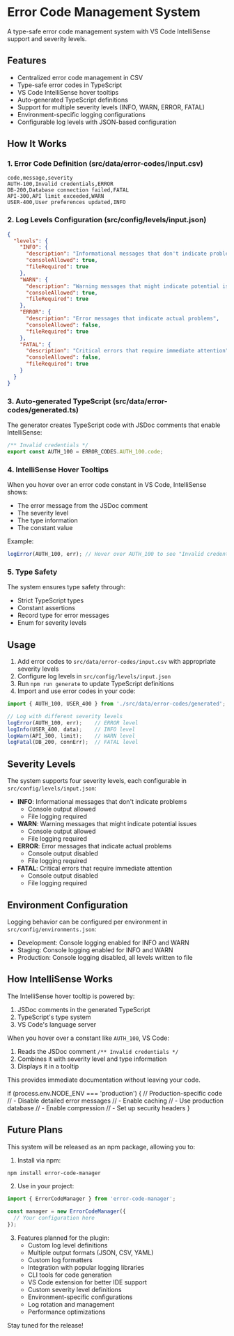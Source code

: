 # Error Code Management System

A type-safe error code management system with VS Code IntelliSense support and severity levels.

## Features

- Centralized error code management in CSV
- Type-safe error codes in TypeScript
- VS Code IntelliSense hover tooltips
- Auto-generated TypeScript definitions
- Support for multiple severity levels (INFO, WARN, ERROR, FATAL)
- Environment-specific logging configurations
- Configurable log levels with JSON-based configuration

## How It Works

### 1. Error Code Definition (src/data/error-codes/input.csv)
```csv
code,message,severity
AUTH-100,Invalid credentials,ERROR
DB-200,Database connection failed,FATAL
API-300,API limit exceeded,WARN
USER-400,User preferences updated,INFO
```

### 2. Log Levels Configuration (src/config/levels/input.json)
```json
{
  "levels": {
    "INFO": {
      "description": "Informational messages that don't indicate problems",
      "consoleAllowed": true,
      "fileRequired": true
    },
    "WARN": {
      "description": "Warning messages that might indicate potential issues",
      "consoleAllowed": true,
      "fileRequired": true
    },
    "ERROR": {
      "description": "Error messages that indicate actual problems",
      "consoleAllowed": false,
      "fileRequired": true
    },
    "FATAL": {
      "description": "Critical errors that require immediate attention",
      "consoleAllowed": false,
      "fileRequired": true
    }
  }
}
```

### 3. Auto-generated TypeScript (src/data/error-codes/generated.ts)
The generator creates TypeScript code with JSDoc comments that enable IntelliSense:

```typescript
/** Invalid credentials */
export const AUTH_100 = ERROR_CODES.AUTH_100.code;
```

### 4. IntelliSense Hover Tooltips
When you hover over an error code constant in VS Code, IntelliSense shows:
- The error message from the JSDoc comment
- The severity level
- The type information
- The constant value

Example:
```typescript
logError(AUTH_100, err); // Hover over AUTH_100 to see "Invalid credentials (ERROR)"
```

### 5. Type Safety
The system ensures type safety through:
- Strict TypeScript types
- Constant assertions
- Record type for error messages
- Enum for severity levels

## Usage

1. Add error codes to `src/data/error-codes/input.csv` with appropriate severity levels
2. Configure log levels in `src/config/levels/input.json`
3. Run `npm run generate` to update TypeScript definitions
4. Import and use error codes in your code:
```typescript
import { AUTH_100, USER_400 } from './src/data/error-codes/generated';

// Log with different severity levels
logError(AUTH_100, err);    // ERROR level
logInfo(USER_400, data);    // INFO level
logWarn(API_300, limit);    // WARN level
logFatal(DB_200, connErr);  // FATAL level
```

## Severity Levels

The system supports four severity levels, each configurable in `src/config/levels/input.json`:

- **INFO**: Informational messages that don't indicate problems
  - Console output allowed
  - File logging required
- **WARN**: Warning messages that might indicate potential issues
  - Console output allowed
  - File logging required
- **ERROR**: Error messages that indicate actual problems
  - Console output disabled
  - File logging required
- **FATAL**: Critical errors that require immediate attention
  - Console output disabled
  - File logging required

## Environment Configuration

Logging behavior can be configured per environment in `src/config/environments.json`:
- Development: Console logging enabled for INFO and WARN
- Staging: Console logging enabled for INFO and WARN
- Production: Console logging disabled, all levels written to file

## How IntelliSense Works

The IntelliSense hover tooltip is powered by:
1. JSDoc comments in the generated TypeScript
2. TypeScript's type system
3. VS Code's language server

When you hover over a constant like `AUTH_100`, VS Code:
1. Reads the JSDoc comment `/** Invalid credentials */`
2. Combines it with severity level and type information
3. Displays it in a tooltip

This provides immediate documentation without leaving your code.

if (process.env.NODE_ENV === 'production') {
  // Production-specific code
  // - Disable detailed error messages
  // - Enable caching
  // - Use production database
  // - Enable compression
  // - Set up security headers
}

## Future Plans

This system will be released as an npm package, allowing you to:

1. Install via npm:
```bash
npm install error-code-manager
```

2. Use in your project:
```typescript
import { ErrorCodeManager } from 'error-code-manager';

const manager = new ErrorCodeManager({
  // Your configuration here
});
```

3. Features planned for the plugin:
   - Custom log level definitions
   - Multiple output formats (JSON, CSV, YAML)
   - Custom log formatters
   - Integration with popular logging libraries
   - CLI tools for code generation
   - VS Code extension for better IDE support
   - Custom severity level definitions
   - Environment-specific configurations
   - Log rotation and management
   - Performance optimizations

Stay tuned for the release!
